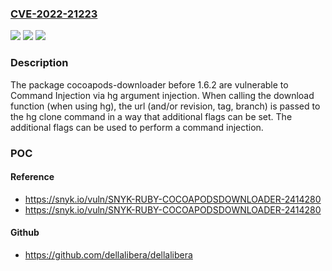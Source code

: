 ### [CVE-2022-21223](https://cve.mitre.org/cgi-bin/cvename.cgi?name=CVE-2022-21223)
![](https://img.shields.io/static/v1?label=Product&message=cocoapods-downloader&color=blue)
![](https://img.shields.io/static/v1?label=Version&message=%3C%201.6.2%20&color=brighgreen)
![](https://img.shields.io/static/v1?label=Vulnerability&message=Command%20Injection&color=brighgreen)

### Description

The package cocoapods-downloader before 1.6.2 are vulnerable to Command Injection via hg argument injection. When calling the download function (when using hg), the url (and/or revision, tag, branch) is passed to the hg clone command in a way that additional flags can be set. The additional flags can be used to perform a command injection.

### POC

#### Reference
- https://snyk.io/vuln/SNYK-RUBY-COCOAPODSDOWNLOADER-2414280
- https://snyk.io/vuln/SNYK-RUBY-COCOAPODSDOWNLOADER-2414280

#### Github
- https://github.com/dellalibera/dellalibera

